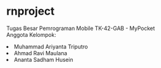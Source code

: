 # rnproject
Tugas Besar Pemrograman Mobile TK-42-GAB - MyPocket\
Anggota Kelompok:
<li>Muhammad Ariyanta Triputro</li>
<li>Ahmad Ravi Maulana</li>
<li>Ananta Sadham Husein</li>
